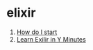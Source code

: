 # elixir

1. [How do I start](https://howistart.org/)
2. [Learn Exilir in Y Minutes](https://learnxinyminutes.com/docs/elixir/)
